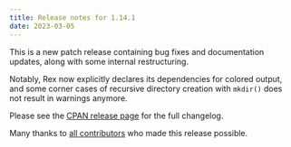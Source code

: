 ```yaml
---
title: Release notes for 1.14.1
date: 2023-03-05
---
```


This is a new patch release containing bug fixes and documentation updates, along with some internal restructuring.

Notably, Rex now explicitly declares its dependencies for colored output, and some corner cases of recursive directory creation with `mkdir()` does not result in warnings anymore.

Please see the [CPAN release page](https://metacpan.org/release/FERKI/Rex-1.14.1) for the full changelog.

Many thanks to [all contributors](https://metacpan.org/source/FERKI/Rex-1.14.1/CONTRIBUTORS) who made this release possible.
